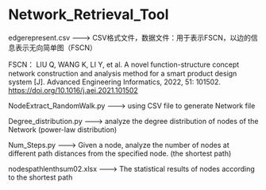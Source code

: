 # Network_Retrieval_Tool

edgerepresent.csv   --->  CSV格式文件，数据文件：用于表示FSCN，以边的信息表示无向简单图（FSCN）

FSCN：
LIU Q, WANG K, LI Y, et al. A novel function-structure concept network construction and analysis method for a smart product design system [J]. Advanced Engineering Informatics, 2022, 51: 101502.
https://doi.org/10.1016/j.aei.2021.101502



NodeExtract_RandomWalk.py   --->  using CSV file to generate Network file

Degree_distribution.py   --->  analyze the degree distribution of nodes of the Network (power-law distribution)

Num_Steps.py   --->  Given a node, analyze the number of nodes at different path distances from the specified node. (the shortest path)

nodespathlenthsum02.xlsx   --->  The statistical results of nodes according to the shortest path  
